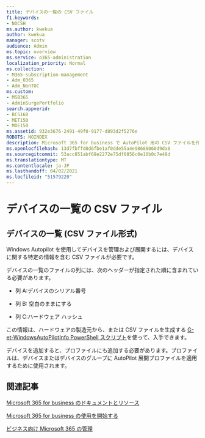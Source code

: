 ```yaml
---
title: デバイスの一覧の CSV ファイル
f1.keywords:
- NOCSH
ms.author: kwekua
author: kwekua
manager: scotv
audience: Admin
ms.topic: overview
ms.service: o365-administration
localization_priority: Normal
ms.collection:
- M365-subscription-management
- Adm_O365
- Adm_NonTOC
ms.custom:
- MSB365
- AdminSurgePortfolio
search.appverid:
- BCS160
- MET150
- MOE150
ms.assetid: 932e3676-2491-49f0-9177-d893d2f5276e
ROBOTS: NOINDEX
description: Microsoft 365 for business で AutoPilot 用の CSV ファイルを作成する方法について説明します。
ms.openlocfilehash: 13d7fbffd8d6fbe1af0dde55a4e98688060d9da8
ms.sourcegitcommit: 53acc851abf68e2272e75df0856c0e16b0c7e48d
ms.translationtype: MT
ms.contentlocale: ja-JP
ms.lasthandoff: 04/02/2021
ms.locfileid: "51579220"
---
```

# <a name="device-list-csv-file"></a>デバイスの一覧の CSV ファイル

## <a name="device-list-csv-file-format"></a>デバイスの一覧 (CSV ファイル形式)

Windows Autopilot を使用してデバイスを管理および展開するには、デバイスに関する特定の情報を含む CSV ファイルが必要です。
  
デバイスの一覧のファイルの列には、次のヘッダーが指定された順に含まれている必要があります。
  
- 列 A:デバイスのシリアル番号

- 列 B: 空白のままにする

- 列 C:ハードウェア ハッシュ

この情報は、ハードウェアの製造元から、または CSV ファイルを生成する [G-et-WindowsAutoPilotInfo PowerShell スクリプト](https://www.powershellgallery.com/packages/Get-WindowsAutoPilotInfo)を使って、入手できます。 

デバイスを追加すると、プロファイルにも追加する必要があります。プロファイルは、デバイスまたはデバイスのグループに AutoPilot 展開プロファイルを適用するために使用されます。
  
## <a name="related-articles"></a>関連記事

[Microsoft 365 for business のドキュメントとリソース](../../business/index.yml)
  
[Microsoft 365 for business の使用を開始する](../../business/microsoft-365-business-overview.md)
  
[ビジネス向け Microsoft 365 の管理](../../business/manage.md)
